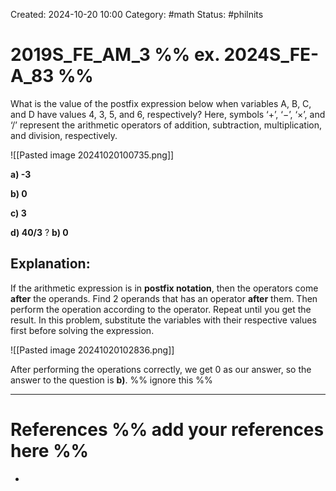 Created: 2024-10-20 10:00
Category: #math
Status: #philnits



# 2019S_FE_AM_3 %% ex. 2024S_FE-A_83 %%

What is the value of the postfix expression below when variables A, B, C, and D have values 4, 3, 5, and 6, respectively? Here, symbols ‘$+$’, ‘$-$’, ‘$\times$’, and ‘$/$’ represent the arithmetic operators of addition, subtraction, multiplication, and division, respectively.

![[Pasted image 20241020100735.png]]

**a) -3**

**b) 0**

**c) 3**

**d) 40/3**
?
**b) 0**
## **Explanation:**

If the arithmetic expression is in **postfix notation**, then the operators come **after** the operands. Find 2 operands that has an operator **after** them. Then perform the operation according to the operator. Repeat until you get the result. In this problem, substitute the variables with their respective values first before solving the expression.

![[Pasted image 20241020102836.png]]

After performing the operations correctly, we get 0 as our answer, so the answer to the question is **b)**.
%% ignore this %%
<!--SR:!2025-03-10,4,270-->
---









# References %% add your references here %%
- 
